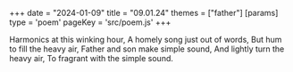+++
date = "2024-01-09"
title = "09.01.24"
themes = ["father"]
[params]
  type = 'poem'
  pageKey = 'src/poem.js'
+++

Harmonics at this winking hour,
A homely song just out of words,
But hum to fill the heavy air,
Father and son make simple sound,
And lightly turn the heavy air,
To fragrant with the simple sound.
